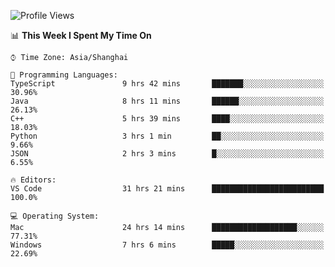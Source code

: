<!--START_SECTION:waka-->
![Profile Views](http://img.shields.io/badge/Profile%20Views-11-blue)

📊 **This Week I Spent My Time On** 

```text
⌚︎ Time Zone: Asia/Shanghai

💬 Programming Languages: 
TypeScript               9 hrs 42 mins       ███████░░░░░░░░░░░░░░░░░░   30.96% 
Java                     8 hrs 11 mins       ██████░░░░░░░░░░░░░░░░░░░   26.13% 
C++                      5 hrs 39 mins       ████░░░░░░░░░░░░░░░░░░░░░   18.03% 
Python                   3 hrs 1 min         ██░░░░░░░░░░░░░░░░░░░░░░░   9.66% 
JSON                     2 hrs 3 mins        █░░░░░░░░░░░░░░░░░░░░░░░░   6.55%

🔥 Editors: 
VS Code                  31 hrs 21 mins      █████████████████████████   100.0%

💻 Operating System: 
Mac                      24 hrs 14 mins      ███████████████████░░░░░░   77.31% 
Windows                  7 hrs 6 mins        █████░░░░░░░░░░░░░░░░░░░░   22.69%

```


<!--END_SECTION:waka-->
